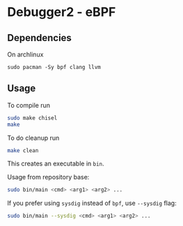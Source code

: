 # Debugger2 - eBPF

## Dependencies

On archlinux

```
sudo pacman -Sy bpf clang llvm
```


## Usage

To compile run 

```bash
sudo make chisel
make
```

To do cleanup run

```bash
make clean
```

This creates an executable in `bin`.

Usage from repository base:

```bash
sudo bin/main <cmd> <arg1> <arg2> ...
```

If you prefer using `sysdig` instead of `bpf`, use `--sysdig` flag:

```bash
sudo bin/main --sysdig <cmd> <arg1> <arg2> ...
```